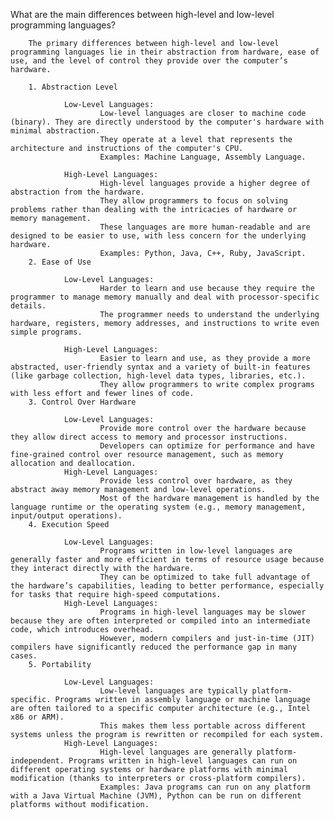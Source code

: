  What are the main differences between high-level and low-level programming languages?

        The primary differences between high-level and low-level programming languages lie in their abstraction from hardware, ease of use, and the level of control they provide over the computer’s hardware.

        1. Abstraction Level

                Low-Level Languages:
                        Low-level languages are closer to machine code (binary). They are directly understood by the computer's hardware with minimal abstraction.
                        They operate at a level that represents the architecture and instructions of the computer's CPU.
                        Examples: Machine Language, Assembly Language.

                High-Level Languages:
                        High-level languages provide a higher degree of abstraction from the hardware.
                        They allow programmers to focus on solving problems rather than dealing with the intricacies of hardware or memory management.
                        These languages are more human-readable and are designed to be easier to use, with less concern for the underlying hardware.
                        Examples: Python, Java, C++, Ruby, JavaScript.
        2. Ease of Use

                Low-Level Languages:
                        Harder to learn and use because they require the programmer to manage memory manually and deal with processor-specific details.
                        The programmer needs to understand the underlying hardware, registers, memory addresses, and instructions to write even simple programs.

                High-Level Languages:
                        Easier to learn and use, as they provide a more abstracted, user-friendly syntax and a variety of built-in features (like garbage collection, high-level data types, libraries, etc.).
                        They allow programmers to write complex programs with less effort and fewer lines of code.
        3. Control Over Hardware

                Low-Level Languages:
                        Provide more control over the hardware because they allow direct access to memory and processor instructions.
                        Developers can optimize for performance and have fine-grained control over resource management, such as memory allocation and deallocation.
                High-Level Languages:
                        Provide less control over hardware, as they abstract away memory management and low-level operations.
                        Most of the hardware management is handled by the language runtime or the operating system (e.g., memory management, input/output operations).
        4. Execution Speed

                Low-Level Languages:
                        Programs written in low-level languages are generally faster and more efficient in terms of resource usage because they interact directly with the hardware.
                        They can be optimized to take full advantage of the hardware’s capabilities, leading to better performance, especially for tasks that require high-speed computations.
                High-Level Languages:
                        Programs in high-level languages may be slower because they are often interpreted or compiled into an intermediate code, which introduces overhead.
                        However, modern compilers and just-in-time (JIT) compilers have significantly reduced the performance gap in many cases.
        5. Portability

                Low-Level Languages:
                        Low-level languages are typically platform-specific. Programs written in assembly language or machine language are often tailored to a specific computer architecture (e.g., Intel x86 or ARM).
                        This makes them less portable across different systems unless the program is rewritten or recompiled for each system.
                High-Level Languages:
                        High-level languages are generally platform-independent. Programs written in high-level languages can run on different operating systems or hardware platforms with minimal modification (thanks to interpreters or cross-platform compilers).
                        Examples: Java programs can run on any platform with a Java Virtual Machine (JVM), Python can be run on different platforms without modification.